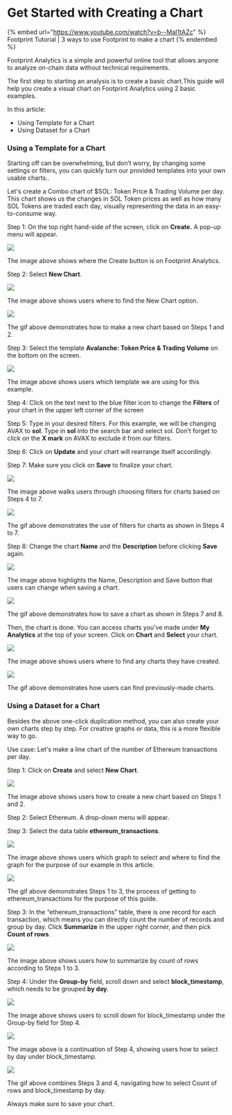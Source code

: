 # Get Started with Creating a Chart

{% embed url="https://www.youtube.com/watch?v=b--MaI1tAZc" %}
Footprint Tutorial | 3 ways to use Footprint to make a chart
{% endembed %}

Footprint Analytics is a simple and powerful online tool that allows anyone to analyze on-chain data without technical requirements.

The first step to starting an analysis is to create a basic chart.This guide will help you create a visual chart on Footprint Analytics using 2 basic examples.

In this article:

* Using Template for a Chart
* Using Dataset for a Chart

### Using a Template for a Chart <a href="#_9qs0vlzhzb0x" id="_9qs0vlzhzb0x"></a>

Starting off can be overwhelming, but don’t worry, by changing some settings or filters, you can quickly turn our provided templates into your own usable charts..

Let's create a Combo chart of $SOL: Token Price & Trading Volume per day. This chart shows us the changes in SOL Token prices as well as how many SOL Tokens are traded each day, visually representing the data in an easy-to-consume way.

Step 1: On the top right hand-side of the screen, click on **Create.** A pop-up menu will appear.

![](<../../../.gitbook/assets/0 (11)>)

The image above shows where the Create button is on Footprint Analytics.

Step 2: Select **New Chart**.

![](<../../../.gitbook/assets/1 (5)>)

The image above shows users where to find the New Chart option.

![](<../../../.gitbook/assets/2 (4)>)

The gif above demonstrates how to make a new chart based on Steps 1 and 2.

Step 3: Select the template **Avalanche: Token Price & Trading Volume** on the bottom on the screen.

![](<../../../.gitbook/assets/3 (4) (1)>)

The image above shows users which template we are using for this example.

Step 4: Click on the text next to the blue filter icon to change the **Filters** of your chart in the upper left corner of the screen

Step 5: Type in your desired filters. For this example, we will be changing AVAX to **sol**. Type in **sol** into the search bar and select sol. Don’t forget to click on the **X mark** on AVAX to exclude it from our filters.

Step 6: Click on **Update** and your chart will rearrange itself accordingly.

Step 7: Make sure you click on **Save** to finalize your chart.

![](<../../../.gitbook/assets/5 (2) (1)>)

The image above walks users through choosing filters for charts based on Steps 4 to 7.

![](<../../../.gitbook/assets/6 (1)>)

The gif above demonstrates the use of filters for charts as shown in Steps 4 to 7.

Step 8: Change the chart **Name** and the **Description** before clicking **Save** again.

![](../../../.gitbook/assets/7)

The image above highlights the Name, Description and Save button that users can change when saving a chart.

![](<../../../.gitbook/assets/8 (1)>)

The gif above demonstrates how to save a chart as shown in Steps 7 and 8.

Then, the chart is done. You can access charts you’ve made under **My Analytics** at the top of your screen. Click on **Chart** and **Select** your chart.

![](<../../../.gitbook/assets/9 (4) (1)>)

The image above shows users where to find any charts they have created.

![](<../../../.gitbook/assets/10 (4) (1)>)

The gif above demonstrates how users can find previously-made charts.

### Using a Dataset for a Chart <a href="#_an3nyf4rvvti" id="_an3nyf4rvvti"></a>

Besides the above one-click duplication method, you can also create your own charts step by step. For creative graphs or data, this is a more flexible way to go.

Use case: Let's make a line chart of the number of Ethereum transactions per day.

Step 1: Click on **Create** and select **New Chart**.

![](<../../../.gitbook/assets/11 (5)>)

The image above shows users how to create a new chart based on Steps 1 and 2.

Step 2: Select Ethereum. A drop-down menu will appear.

Step 3: Select the data table **ethereum\_transactions**.

![](<../../../.gitbook/assets/12 (2)>)

The image above shows users which graph to select and where to find the graph for the purpose of our example in this article.

![](<../../../.gitbook/assets/13 (1) (1)>)

The gif above demonstrates Steps 1 to 3, the process of getting to ethereum\_transactions for the purpose of this guide.

Step 3: In the “ethereum\_transactions” table, there is one record for each transaction, which means you can directly count the number of records and group by day. Click **Summarize** in the upper right corner, and then pick **Count of rows**.

![](<../../../.gitbook/assets/14 (2)>)

The image above shows users how to summarize by count of rows according to Steps 1 to 3.

Step 4: Under the **Group-by** field, scroll down and select **block\_timestamp**, which needs to be grouped **by day**.

![](<../../../.gitbook/assets/15 (2) (1)>)

The image above shows users to scroll down for block\_timestamp under the Group-by field for Step 4.

![](<../../../.gitbook/assets/16 (2) (1)>)

The image above is a continuation of Step 4, showing users how to select by day under block\_timestamp.

![](<../../../.gitbook/assets/17 (1) (1)>)

The gif above combines Steps 3 and 4, navigating how to select Count of rows and block\_timestamp by day.

Always make sure to save your chart.
